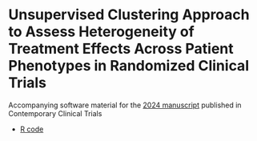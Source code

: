 # Unsupervised Clustering Approach to Assess Heterogeneity of Treatment Effects Across Patient Phenotypes in Randomized Clinical Trials

Accompanying software material for the [2024 manuscript](https://pubmed.ncbi.nlm.nih.gov/39675417/) published in Contemporary Clinical Trials

- <a href="HTE_manuscript_Rcode.R">R code </a>  

